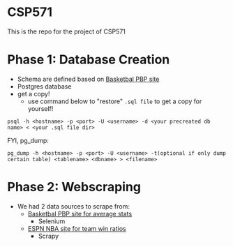 # CSP571
This is the repo for the project of CSP571

# Phase 1: Database Creation
* Schema are defined based on [Basketbal PBP site](https://www.pbpstats.com)
* Postgres database 
* get a copy!
    * use command below to "restore"  `.sql file` to get a copy for yourself!
~~~shell
psql -h <hostname> -p <port> -U <username> -d <your precreated db name> < <your .sql file dir>
~~~

FYI, pg_dump:

~~~shell
pg_dump -h <hostname> -p <port> -U <username> -t(optional if only dump certain table) <tablename> <dbname> > <filename>
~~~

# Phase 2: Webscraping
* We had 2 data sources to scrape from:
    * [Basketbal PBP site for average stats](https://www.pbpstats.com)
        * Selenium
    * [ESPN NBA site for team win ratios](https://www.espn.com/nba/standings/_/season/)
        * Scrapy